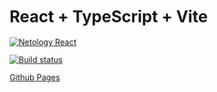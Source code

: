 # React + TypeScript + Vite

[![Netology React](https://github.com/coolpak/ra_forms/actions/workflows/web.yml/badge.svg?branch=main)](https://github.com/coolpak/ra_forms/actions/workflows/web.yml)

[![Build status](https://ci.appveyor.com/api/projects/status/x0kwb6mmkm5gm3k2?svg=true)](https://ci.appveyor.com/project/CoolPaK/ra-forms)


[Github Pages]()